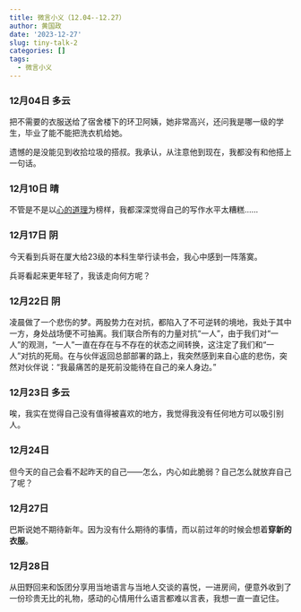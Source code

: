 ```yaml
---
title: 微言小义（12.04--12.27）
author: 黄国政
date: '2023-12-27'
slug: tiny-talk-2
categories: []
tags:
  - 微言小义
---
```


<!--more-->

### 12月04日 多云

把不需要的衣服送给了宿舍楼下的环卫阿姨，她非常高兴，还问我是哪一级的学生，毕业了能不能把洗衣机给她。

遗憾的是没能见到收拾垃圾的搭叔。我承认，从注意他到现在，我都没有和他搭上一句话。

### 12月10日 晴

不管是不是以[心的道理](https://stephenleng.com/)为榜样，我都深深觉得自己的写作水平太糟糕……

### 12月17日 阴

今天看到兵哥在厦大给23级的本科生举行读书会，我心中感到一阵落寞。

兵哥看起来更年轻了，我该走向何方呢？

### 12月22日 阴

凌晨做了一个悲伤的梦。两股势力在对抗，都陷入了不可逆转的境地，我处于其中一方，身处战场便不可抽离。我们联合所有的力量对抗“一人”，由于我们对“一人”的观测，“一人”一直在存在与不存在的状态之间转换，这注定了我们和“一人”对抗的死局。在与伙伴返回总部部署的路上，我突然感到来自心底的悲伤，突然对伙伴说：“我最痛苦的是死前没能待在自己的亲人身边。”

### 12月23日 多云

唉，我实在觉得自己没有值得被喜欢的地方，我觉得我没有任何地方可以吸引别人。

### 12月24日 

但今天的自己会看不起昨天的自己——怎么，内心如此脆弱？自己怎么就放弃自己了呢？

### 12月27日

巴斯说她不期待新年。因为没有什么期待的事情，而以前过年的时候会想着**穿新的衣服**。

### 12月28日

从田野回来和饭团分享用当地语言与当地人交谈的喜悦，一进房间，便意外收到了一份珍贵无比的礼物，感动的心情用什么语言都难以言表，我想一直一直记住。